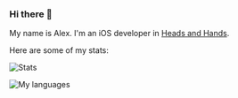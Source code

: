 ### Hi there 👋

My name is Alex. I'm an iOS developer in [Heads and Hands](https://handh.ru).

Here are some of my stats:

![Stats](https://github-readme-stats.vercel.app/api?username=alphatroya&count_private=true&show_icons=true&theme=nord)

![My languages](https://github-readme-stats.vercel.app/api/top-langs/?username=alphatroya&theme=nord&layout=compact)

<!--
**alphatroya/alphatroya** is a ✨ _special_ ✨ repository because its `README.md` (this file) appears on your GitHub profile.

Here are some ideas to get you started:

- 🔭 I’m currently working on ...
- 🌱 I’m currently learning ...
- 👯 I’m looking to collaborate on ...
- 🤔 I’m looking for help with ...
- 💬 Ask me about ...
- 📫 How to reach me: ...
- 😄 Pronouns: ...
- ⚡ Fun fact: ...
-->
